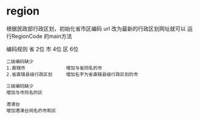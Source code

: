 # region
根据民政部行政区划，初始化省市区编码
url 改为最新的行政区划网址就可以 运行RegionCode 的main方法

编码规则 
    省 2位
    市 4位
    区 6位
    
    二级编码缺少
    1.直辖市               增加与省同名的市
    2.省直辖县级行政区划     增加名字为省直辖县级行政区划的市
    
    三级编码缺少
    增加与市同名的区
    
    港澳台
    增加港澳台同名的市和区
